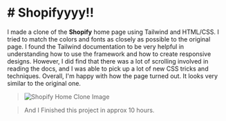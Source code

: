 # # Shopifyyyy!!

I made a clone of the **Shopify** home page using Tailwind and HTML/CSS. I tried to match the colors and fonts as closely as possible to the original page. I found the Tailwind documentation to be very helpful in understanding how to use the framework and how to create responsive designs. However, I did find that there was a lot of scrolling involved in reading the docs, and I was able to pick up a lot of new CSS tricks and techniques. Overall, I'm happy with how the page turned out. It looks very similar to the original one.

>![Shopify Home Clone Image](assets/shopify-ss.png)

> And I Finished this project in approx 10 hours.